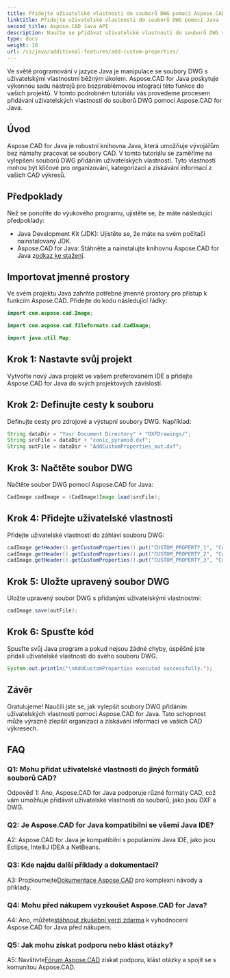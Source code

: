 ```yaml
---
title: Přidejte uživatelské vlastnosti do souborů DWG pomocí Aspose.CAD v Javě
linktitle: Přidejte uživatelské vlastnosti do souborů DWG pomocí Java
second_title: Aspose.CAD Java API
description: Naučte se přidávat uživatelské vlastnosti do souborů DWG v Javě pomocí Aspose.CAD. Vylepšete organizaci a vyhledávání informací ve výkresech CAD bez námahy.
type: docs
weight: 10
url: /cs/java/additional-features/add-custom-properties/
---
```

Ve světě programování v jazyce Java je manipulace se soubory DWG s uživatelskými vlastnostmi běžným úkolem. Aspose.CAD for Java poskytuje výkonnou sadu nástrojů pro bezproblémovou integraci této funkce do vašich projektů. V tomto podrobném tutoriálu vás provedeme procesem přidávání uživatelských vlastností do souborů DWG pomocí Aspose.CAD for Java.

## Úvod

Aspose.CAD for Java je robustní knihovna Java, která umožňuje vývojářům bez námahy pracovat se soubory CAD. V tomto tutoriálu se zaměříme na vylepšení souborů DWG přidáním uživatelských vlastností. Tyto vlastnosti mohou být klíčové pro organizování, kategorizaci a získávání informací z vašich CAD výkresů.

## Předpoklady

Než se ponoříte do výukového programu, ujistěte se, že máte následující předpoklady:

- Java Development Kit (JDK): Ujistěte se, že máte na svém počítači nainstalovaný JDK.
- Aspose.CAD for Java: Stáhněte a nainstalujte knihovnu Aspose.CAD for Java z[odkaz ke stažení](https://releases.aspose.com/cad/java/).

## Importovat jmenné prostory

Ve svém projektu Java zahrňte potřebné jmenné prostory pro přístup k funkcím Aspose.CAD. Přidejte do kódu následující řádky:

```java
import com.aspose.cad.Image;

import com.aspose.cad.fileformats.cad.CadImage;

import java.util.Map;
```

## Krok 1: Nastavte svůj projekt

Vytvořte nový Java projekt ve vašem preferovaném IDE a přidejte Aspose.CAD for Java do svých projektových závislostí.

## Krok 2: Definujte cesty k souboru

Definujte cesty pro zdrojové a výstupní soubory DWG. Například:

```java
String dataDir = "Your Document Directory" + "DXFDrawings/";
String srcFile = dataDir + "conic_pyramid.dxf";
String outFile = dataDir + "AddCustomProperties_out.dxf";
```

## Krok 3: Načtěte soubor DWG

Načtěte soubor DWG pomocí Aspose.CAD for Java:

```java
CadImage cadImage = (CadImage)Image.load(srcFile);
```

## Krok 4: Přidejte uživatelské vlastnosti

Přidejte uživatelské vlastnosti do záhlaví souboru DWG:

```java
cadImage.getHeader().getCustomProperties().put("CUSTOM_PROPERTY_1", "Custom property test 1");
cadImage.getHeader().getCustomProperties().put("CUSTOM_PROPERTY_2", "Custom property test 2");
cadImage.getHeader().getCustomProperties().put("CUSTOM_PROPERTY_3", "Custom property test 3");
```

## Krok 5: Uložte upravený soubor DWG

Uložte upravený soubor DWG s přidanými uživatelskými vlastnostmi:

```java
cadImage.save(outFile);
```

## Krok 6: Spusťte kód

Spusťte svůj Java program a pokud nejsou žádné chyby, úspěšně jste přidali uživatelské vlastnosti do svého souboru DWG.

```java
System.out.println("\nAddCustomProperties executed successfully.");
```

## Závěr

Gratulujeme! Naučili jste se, jak vylepšit soubory DWG přidáním uživatelských vlastností pomocí Aspose.CAD for Java. Tato schopnost může výrazně zlepšit organizaci a získávání informací ve vašich CAD výkresech.

## FAQ

### Q1: Mohu přidat uživatelské vlastnosti do jiných formátů souborů CAD?

Odpověď 1: Ano, Aspose.CAD for Java podporuje různé formáty CAD, což vám umožňuje přidávat uživatelské vlastnosti do souborů, jako jsou DXF a DWG.

### Q2: Je Aspose.CAD for Java kompatibilní se všemi Java IDE?

A2: Aspose.CAD for Java je kompatibilní s populárními Java IDE, jako jsou Eclipse, IntelliJ IDEA a NetBeans.

### Q3: Kde najdu další příklady a dokumentaci?

 A3: Prozkoumejte[Dokumentace Aspose.CAD](https://reference.aspose.com/cad/java/) pro komplexní návody a příklady.

### Q4: Mohu před nákupem vyzkoušet Aspose.CAD for Java?

 A4: Ano, můžete[stáhnout zkušební verzi zdarma](https://releases.aspose.com/) k vyhodnocení Aspose.CAD for Java před nákupem.

### Q5: Jak mohu získat podporu nebo klást otázky?

A5: Navštivte[Fórum Aspose.CAD](https://forum.aspose.com/c/cad/19) získat podporu, klást otázky a spojit se s komunitou Aspose.CAD.